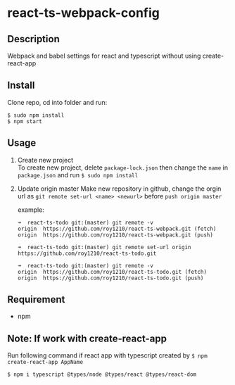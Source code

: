 # react-ts-webpack-config

## Description

Webpack and babel settings for react and typescript without using create-react-app

## Install

Clone repo, cd into folder and run:

```console
$ sudo npm install
$ npm start
```

## Usage

1. Create new project  </br>
To create new project, delete `package-lock.json` then change the `name` in `package.json` and run `$ sudo npm install`

2. Update origin master
Make new repository in github, change the orgin url as `git remote set-url <name> <newurl>` before `push origin master`

    example:
    ```
    ➜  react-ts-todo git:(master) git remote -v
    origin	https://github.com/roy1210/react-ts-webpack.git (fetch)
    origin	https://github.com/roy1210/react-ts-webpack.git (push)

    ➜  react-ts-todo git:(master) git remote set-url origin https://github.com/roy1210/react-ts-todo.git

    ➜  react-ts-todo git:(master) git remote -v
    origin	https://github.com/roy1210/react-ts-todo.git (fetch)
    origin	https://github.com/roy1210/react-ts-todo.git (push)
    ```

## Requirement

- npm

## Note: If work with create-react-app

Run following command if react app with typescript created by `$ npm create-react-app AppName`

`$ npm i typescript @types/node @types/react @types/react-dom`
